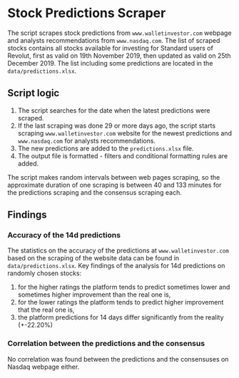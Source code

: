 # Stock Predictions Scraper
The script scrapes stock predictions from `www.walletinvestor.com` webpage and analysts recommendations from `www.nasdaq.com`.
The list of scraped stocks contains all stocks available for investing for Standard users of Revolut,
first as valid on 19th November 2019, then updated as valid on 25th December 2019.
The list including some predictions are located in the `data/predictions.xlsx`.

## Script logic

1. The script searches for the date when the latest predictions were scraped.
2. If the last scraping was done 29 or more days ago, the script starts scraping `www.walletinvestor.com`
website for the newest predictions and `www.nasdaq.com` for analysts recommendations.
3. The new predictions are added to the `predictions.xlsx` file.
4. The output file is formatted - filters and conditional formatting rules are added.

The script makes random intervals between web pages scraping, so the approximate duration of one scraping is
between 40 and 133 minutes for the predictions scraping and the consensus scraping each.

## Findings
### Accuracy of the 14d predictions
The statistics on the accuracy of the predictions at `www.walletinvestor.com` based on the scraping of the website data
can be found in `data/predictions.xlsx`. Key findings of the analysis for 14d predictions on randomly chosen stocks:

1. for the higher ratings the platform tends to predict sometimes lower and sometimes higher improvement than the real one is,
2. for the lower ratings the platform tends to predict higher improvement that the real one is,
3. the platform predictions for 14 days differ significantly from the reality (+-22.20%)

### Correlation between the predictions and the consensus
No correlation was found between the predictions and the consensuses on Nasdaq webpage either.
